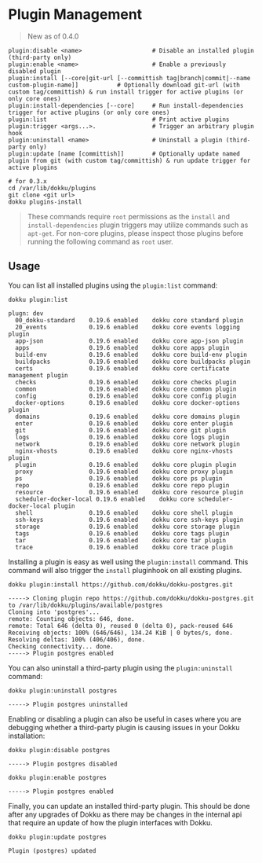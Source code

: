 # Plugin Management

> New as of 0.4.0

```
plugin:disable <name>                    # Disable an installed plugin (third-party only)
plugin:enable <name>                     # Enable a previously disabled plugin
plugin:install [--core|git-url [--committish tag|branch|commit|--name custom-plugin-name]]           # Optionally download git-url (with custom tag/committish) & run install trigger for active plugins (or only core ones)
plugin:install-dependencies [--core]     # Run install-dependencies trigger for active plugins (or only core ones)
plugin:list                              # Print active plugins
plugin:trigger <args...>.                # Trigger an arbitrary plugin hook
plugin:uninstall <name>                  # Uninstall a plugin (third-party only)
plugin:update [name [committish]]        # Optionally update named plugin from git (with custom tag/committish) & run update trigger for active plugins
```

```shell
# for 0.3.x
cd /var/lib/dokku/plugins
git clone <git url>
dokku plugins-install
```

> These commands require `root` permissions as the `install` and `install-dependencies` plugin triggers may utilize commands such as `apt-get`. For non-core plugins, please inspect those plugins before running the following command as `root` user.

## Usage

You can list all installed plugins using the `plugin:list` command:

```shell
dokku plugin:list
```

```
plugn: dev
  00_dokku-standard    0.19.6 enabled    dokku core standard plugin
  20_events            0.19.6 enabled    dokku core events logging plugin
  app-json             0.19.6 enabled    dokku core app-json plugin
  apps                 0.19.6 enabled    dokku core apps plugin
  build-env            0.19.6 enabled    dokku core build-env plugin
  buildpacks           0.19.6 enabled    dokku core buildpacks plugin
  certs                0.19.6 enabled    dokku core certificate management plugin
  checks               0.19.6 enabled    dokku core checks plugin
  common               0.19.6 enabled    dokku core common plugin
  config               0.19.6 enabled    dokku core config plugin
  docker-options       0.19.6 enabled    dokku core docker-options plugin
  domains              0.19.6 enabled    dokku core domains plugin
  enter                0.19.6 enabled    dokku core enter plugin
  git                  0.19.6 enabled    dokku core git plugin
  logs                 0.19.6 enabled    dokku core logs plugin
  network              0.19.6 enabled    dokku core network plugin
  nginx-vhosts         0.19.6 enabled    dokku core nginx-vhosts plugin
  plugin               0.19.6 enabled    dokku core plugin plugin
  proxy                0.19.6 enabled    dokku core proxy plugin
  ps                   0.19.6 enabled    dokku core ps plugin
  repo                 0.19.6 enabled    dokku core repo plugin
  resource             0.19.6 enabled    dokku core resource plugin
  scheduler-docker-local 0.19.6 enabled    dokku core scheduler-docker-local plugin
  shell                0.19.6 enabled    dokku core shell plugin
  ssh-keys             0.19.6 enabled    dokku core ssh-keys plugin
  storage              0.19.6 enabled    dokku core storage plugin
  tags                 0.19.6 enabled    dokku core tags plugin
  tar                  0.19.6 enabled    dokku core tar plugin
  trace                0.19.6 enabled    dokku core trace plugin
```

Installing a plugin is easy as well using the `plugin:install` command. This command will also trigger the `install` pluginhook on all existing plugins.

```shell
dokku plugin:install https://github.com/dokku/dokku-postgres.git
```

```
-----> Cloning plugin repo https://github.com/dokku/dokku-postgres.git to /var/lib/dokku/plugins/available/postgres
Cloning into 'postgres'...
remote: Counting objects: 646, done.
remote: Total 646 (delta 0), reused 0 (delta 0), pack-reused 646
Receiving objects: 100% (646/646), 134.24 KiB | 0 bytes/s, done.
Resolving deltas: 100% (406/406), done.
Checking connectivity... done.
-----> Plugin postgres enabled
```

You can also uninstall a third-party plugin using the `plugin:uninstall` command:

```shell
dokku plugin:uninstall postgres
```

```
-----> Plugin postgres uninstalled
```

Enabling or disabling a plugin can also be useful in cases where you are debugging whether a third-party plugin is causing issues in your Dokku installation:

```shell
dokku plugin:disable postgres
```

```
-----> Plugin postgres disabled
```

```shell
dokku plugin:enable postgres
```

```
-----> Plugin postgres enabled
```

Finally, you can update an installed third-party plugin. This should be done after any upgrades of Dokku as there may be changes in the internal api that require an update of how the plugin interfaces with Dokku.

```shell
dokku plugin:update postgres
```

```
Plugin (postgres) updated
```
